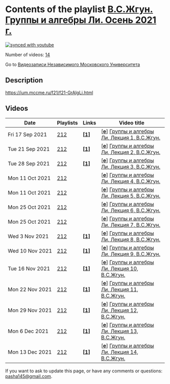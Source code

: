 # Contents of the playlist [В.С.Жгун. Группы и алгебры Ли. Осень 2021 г.](https://www.youtube.com/playlist?list=PLp9ABVh6_x4F7E7wVbYYLt0_KuMW1tBm7)

[![synced with youtube](https://img.shields.io/github/last-commit/mathphysschool/mathphysschool.github.io/autoupdate1?label=synced%20with%20youtube)](https://github.com/mathphysschool/mathphysschool.github.io/commits/autoupdate1)

Number of videos: [14](#videos)

Go to [Видеозаписи Независимого Московского Университета](../README.md)

## Description

<https://ium.mccme.ru/f21/f21-GrAlgLi.html>

## Videos

|Date|Playlists|Links|Video title|
|---|---|---|---|
| Fri&nbsp;17&nbsp;Sep&nbsp;2021 | [212](../playlists/212 "В.С.Жгун. Группы и алгебры Ли. Осень 2021 г.") | [**[1]**](https://ium.mccme.ru/f21/f21-GrAlgLi.html) | [[**e**](https://studio.youtube.com/video/Elqtvxqj6TE/edit "Edit")] [Группы и алгебры Ли, Лекция 1, В.С.Жгун.](https://www.youtube.com/watch?v=Elqtvxqj6TE&list=PLp9ABVh6_x4F7E7wVbYYLt0_KuMW1tBm7 "https://ium.mccme.ru/f21/f21-GrAlgLi.html") |
| Tue&nbsp;21&nbsp;Sep&nbsp;2021 | [212](../playlists/212 "В.С.Жгун. Группы и алгебры Ли. Осень 2021 г.") | [**[1]**](https://ium.mccme.ru/f21/f21-GrAlgLi.html) | [[**e**](https://studio.youtube.com/video/o6QRpoluYcQ/edit "Edit")] [Группы и алгебры Ли, Лекция 2, В.С.Жгун.](https://www.youtube.com/watch?v=o6QRpoluYcQ&list=PLp9ABVh6_x4F7E7wVbYYLt0_KuMW1tBm7 "Подробнее о курсе: https://ium.mccme.ru/f21/f21-GrAlgLi.html") |
| Tue&nbsp;28&nbsp;Sep&nbsp;2021 | [212](../playlists/212 "В.С.Жгун. Группы и алгебры Ли. Осень 2021 г.") | [**[1]**](https://ium.mccme.ru/f21/f21-GrAlgLi.html) | [[**e**](https://studio.youtube.com/video/j32OVkxjGb0/edit "Edit")] [Группы и алгебры Ли, Лекция 3, В.С.Жгун.](https://www.youtube.com/watch?v=j32OVkxjGb0&list=PLp9ABVh6_x4F7E7wVbYYLt0_KuMW1tBm7 "Подробнее о курсе: https://ium.mccme.ru/f21/f21-GrAlgLi.html") |
| Mon&nbsp;11&nbsp;Oct&nbsp;2021 | [212](../playlists/212 "В.С.Жгун. Группы и алгебры Ли. Осень 2021 г.") |  | [[**e**](https://studio.youtube.com/video/tnu7c-aMCzs/edit "Edit")] [Группы и алгебры Ли, Лекция 4, В.С.Жгун.](https://www.youtube.com/watch?v=tnu7c-aMCzs&list=PLp9ABVh6_x4F7E7wVbYYLt0_KuMW1tBm7 "04.10.2021 г.") |
| Mon&nbsp;11&nbsp;Oct&nbsp;2021 | [212](../playlists/212 "В.С.Жгун. Группы и алгебры Ли. Осень 2021 г.") |  | [[**e**](https://studio.youtube.com/video/YYJi3qzh4pE/edit "Edit")] [Группы и алгебры Ли, Лекция 5, В.С.Жгун.](https://www.youtube.com/watch?v=YYJi3qzh4pE&list=PLp9ABVh6_x4F7E7wVbYYLt0_KuMW1tBm7) |
| Mon&nbsp;25&nbsp;Oct&nbsp;2021 | [212](../playlists/212 "В.С.Жгун. Группы и алгебры Ли. Осень 2021 г.") |  | [[**e**](https://studio.youtube.com/video/e2NYS9Qdxt0/edit "Edit")] [Группы и алгебры Ли, Лекция 6, В.С.Жгун.](https://www.youtube.com/watch?v=e2NYS9Qdxt0&list=PLp9ABVh6_x4F7E7wVbYYLt0_KuMW1tBm7) |
| Mon&nbsp;25&nbsp;Oct&nbsp;2021 | [212](../playlists/212 "В.С.Жгун. Группы и алгебры Ли. Осень 2021 г.") |  | [[**e**](https://studio.youtube.com/video/H-jcUyBWVmE/edit "Edit")] [Группы и алгебры Ли, Лекция 7, В.С.Жгун.](https://www.youtube.com/watch?v=H-jcUyBWVmE&list=PLp9ABVh6_x4F7E7wVbYYLt0_KuMW1tBm7) |
| Wed&nbsp;3&nbsp;Nov&nbsp;2021 | [212](../playlists/212 "В.С.Жгун. Группы и алгебры Ли. Осень 2021 г.") | [**[1]**](https://ium.mccme.ru/f21/f21-GrAlgLi.html) | [[**e**](https://studio.youtube.com/video/4DfAdteN7jk/edit "Edit")] [Группы и алгебры Ли, Лекция 8, В.С.Жгун.](https://www.youtube.com/watch?v=4DfAdteN7jk&list=PLp9ABVh6_x4F7E7wVbYYLt0_KuMW1tBm7 "https://ium.mccme.ru/f21/f21-GrAlgLi.html") |
| Wed&nbsp;10&nbsp;Nov&nbsp;2021 | [212](../playlists/212 "В.С.Жгун. Группы и алгебры Ли. Осень 2021 г.") | [**[1]**](https://ium.mccme.ru/f21/f21-GrAlgLi.html) | [[**e**](https://studio.youtube.com/video/jBDGZ4_5Dz0/edit "Edit")] [Группы и алгебры Ли, Лекция 9, В.С.Жгун.](https://www.youtube.com/watch?v=jBDGZ4_5Dz0&list=PLp9ABVh6_x4F7E7wVbYYLt0_KuMW1tBm7 "https://ium.mccme.ru/f21/f21-GrAlgLi.html") |
| Tue&nbsp;16&nbsp;Nov&nbsp;2021 | [212](../playlists/212 "В.С.Жгун. Группы и алгебры Ли. Осень 2021 г.") | [**[1]**](https://ium.mccme.ru/f21/f21-GrAlgLi.html) | [[**e**](https://studio.youtube.com/video/KFiFWvIqmXk/edit "Edit")] [Группы и алгебры Ли, Лекция 10, В.С.Жгун.](https://www.youtube.com/watch?v=KFiFWvIqmXk&list=PLp9ABVh6_x4F7E7wVbYYLt0_KuMW1tBm7 "https://ium.mccme.ru/f21/f21-GrAlgLi.html") |
| Mon&nbsp;22&nbsp;Nov&nbsp;2021 | [212](../playlists/212 "В.С.Жгун. Группы и алгебры Ли. Осень 2021 г.") | [**[1]**](https://ium.mccme.ru/f21/f21-GrAlgLi.html) | [[**e**](https://studio.youtube.com/video/R_yZRCLTjBY/edit "Edit")] [Группы и алгебры Ли, Лекция 11, В.С.Жгун.](https://www.youtube.com/watch?v=R_yZRCLTjBY&list=PLp9ABVh6_x4F7E7wVbYYLt0_KuMW1tBm7 "https://ium.mccme.ru/f21/f21-GrAlgLi.html") |
| Mon&nbsp;29&nbsp;Nov&nbsp;2021 | [212](../playlists/212 "В.С.Жгун. Группы и алгебры Ли. Осень 2021 г.") | [**[1]**](https://ium.mccme.ru/f21/f21-GrAlgLi.html) | [[**e**](https://studio.youtube.com/video/c_7J4X2AKfc/edit "Edit")] [Группы и алгебры Ли, Лекция 12, В.С.Жгун.](https://www.youtube.com/watch?v=c_7J4X2AKfc&list=PLp9ABVh6_x4F7E7wVbYYLt0_KuMW1tBm7 "https://ium.mccme.ru/f21/f21-GrAlgLi.html") |
| Mon&nbsp;6&nbsp;Dec&nbsp;2021 | [212](../playlists/212 "В.С.Жгун. Группы и алгебры Ли. Осень 2021 г.") | [**[1]**](https://ium.mccme.ru/f21/f21-GrAlgLi.html) | [[**e**](https://studio.youtube.com/video/8AcY5KdcgWM/edit "Edit")] [Группы и алгебры Ли, Лекция 13, В.С.Жгун.](https://www.youtube.com/watch?v=8AcY5KdcgWM&list=PLp9ABVh6_x4F7E7wVbYYLt0_KuMW1tBm7 "https://ium.mccme.ru/f21/f21-GrAlgLi.html") |
| Mon&nbsp;13&nbsp;Dec&nbsp;2021 | [212](../playlists/212 "В.С.Жгун. Группы и алгебры Ли. Осень 2021 г.") | [**[1]**](https://ium.mccme.ru/f21/f21-GrAlgLi.html) | [[**e**](https://studio.youtube.com/video/aeu8d3nF8OQ/edit "Edit")] [Группы и алгебры Ли, Лекция 14, В.С.Жгун.](https://www.youtube.com/watch?v=aeu8d3nF8OQ&list=PLp9ABVh6_x4F7E7wVbYYLt0_KuMW1tBm7 "https://ium.mccme.ru/f21/f21-GrAlgLi.html") |


 If you want to ask to update this page, or have any comments or questions: <pasha145@gmail.com>.